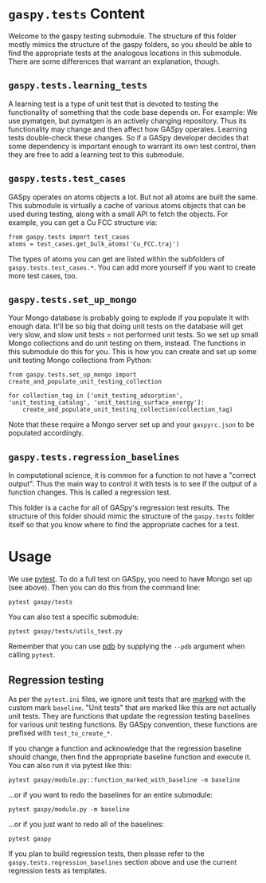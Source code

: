 # `gaspy.tests` Content

Welcome to the gaspy testing submodule. The structure of this folder mostly
mimics the structure of the gaspy folders, so you should be able to find the
appropriate tests at the analogous locations in this submodule. There are
some differences that warrant an explanation, though.

## `gaspy.tests.learning_tests`

A learning test is a type of unit test that is devoted to testing the
functionality of something that the code base depends on. For example:  We
use pymatgen, but pymatgen is an actively changing repository. Thus its
functionality may change and then affect how GASpy operates. Learning tests
double-check these changes. So if a GASpy developer decides that some
dependency is important enough to warrant its own test control, then they
are free to add a learning test to this submodule.

## `gaspy.tests.test_cases`

GASpy operates on atoms objects a lot. But not all atoms are built the same.
This submodule is virtually a cache of various atoms objects that can be used
during testing, along with a small API to fetch the objects. For example, you
can get a Cu FCC structure via:

```
from gaspy.tests import test_cases
atoms = test_cases.get_bulk_atoms('Cu_FCC.traj')
```

The types of atoms you can get are listed within the subfolders of
`gaspy.tests.test_cases.*`. You can add more yourself if you want to create
more test cases, too.

## `gaspy.tests.set_up_mongo`

Your Mongo database is probably going to explode if you populate it with enough
data. It'll be so big that doing unit tests on the database will get very
slow, and slow unit tests = not performed unit tests. So we set up small
Mongo collections and do unit testing on them, instead. The functions in this
submodule do this for you. This is how you can create and set up some
unit testing Mongo collections from Python:

```
from gaspy.tests.set_up_mongo import create_and_populate_unit_testing_collection

for collection_tag in ['unit_testing_adsorption', 'unit_testing_catalog', 'unit_testing_surface_energy']:
    create_and_populate_unit_testing_collection(collection_tag)
```

Note that these require a Mongo server set up and your `gaspyrc.json` to be
populated accordingly.

## `gaspy.tests.regression_baselines`

In computational science, it is common for a function to not have a "correct
output". Thus the main way to control it with tests is to see if the output
of a function changes. This is called a regression test.

This folder is a cache for all of GASpy's regression test results. The
structure of this folder should mimic the structure of the `gaspy.tests` folder
itself so that you know where to find the appropriate caches for a test.


# Usage

We use [pytest](https://docs.pytest.org/en/latest/). To do a full test on
GASpy, you need to have Mongo set up (see above). Then you can do this from the
command line:

```
pytest gaspy/tests
```

You can also test a specific submodule:

```
pytest gaspy/tests/utils_test.py
```

Remember that you can use [pdb](https://docs.python.org/3/library/pdb.html) by
supplying the `--pdb` argument when calling `pytest`.

## Regression testing

As per the `pytest.ini` files, we ignore unit tests that are
[marked](https://docs.pytest.org/en/latest/example/markers.html) with the
custom mark `baseline`. "Unit tests" that are marked like this are not actually
unit tests. They are functions that update the regression testing baselines for
various unit testing functions. By GASpy convention, these functions are
prefixed with `test_to_create_*`.

If you change a function and acknowledge that the regression baseline should change,
then find the appropriate baseline function and execute it. You can also run it via
pytest like this:

```
pytest gaspy/module.py::function_marked_with_baseline -m baseline
```

...or if you want to redo the baselines for an entire submodule:

```
pytest gaspy/module.py -m baseline
```

...or if you just want to redo all of the baselines:

```
pytest gaspy
```

If you plan to build regression tests, then please refer to the
`gaspy.tests.regression_baselines` section above and use the current regression
tests as templates.
